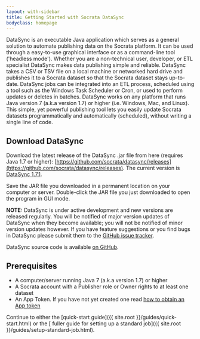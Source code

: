 ```yaml
---
layout: with-sidebar
title: Getting Started with Socrata DataSync
bodyclass: homepage
---
```


DataSync is an executable Java application which serves as a general solution to automate publishing data on the Socrata platform. It can be used through a easy-to-use graphical interface or as a command-line tool ('headless mode'). Whether you are a non-technical user, developer, or ETL specialist DataSync makes data publishing simple and reliable. DataSync takes a CSV or TSV file on a local machine or networked hard drive and publishes it to a Socrata dataset so that the Socrata dataset stays up-to-date. DataSync jobs can be integrated into an ETL process, scheduled using a tool such as the Windows Task Scheduler or Cron, or used to perform updates or deletes in batches. DataSync works on any platform that runs Java version 7 (a.k.a version 1.7) or higher (i.e. Windows, Mac, and Linux). This simple, yet powerful publishing tool lets you easily update Socrata datasets programmatically and automatically (scheduled), without writing a single line of code.

<!--
insert screenshot
-->

## Download DataSync

Download the latest release of the DataSync .jar file from here (requires Java 1.7 or higher):
[https://github.com/socrata/datasync/releases](https://github.com/socrata/datasync/releases). The current version is [DataSync 1.7.1](https://github.com/socrata/datasync/releases/tag/1.7.1).

Save the JAR file you downloaded in a permanent location on your computer or server. Double-click the JAR file you just downloaded to open the program in GUI mode.

**NOTE:** DataSync is under active development and new versions are released regularly. You will be notified of major version updates of DataSync when they become available; you will not be notified of minor version updates however. If you have feature suggestions or you find bugs in DataSync please submit them to the [GitHub issue tracker](https://github.com/socrata/datasync/issues).

DataSync source code is available [on GitHub](https://github.com/socrata/datasync).

## Prerequisites

- A computer/server running Java 7 (a.k.a version 1.7) or higher
- A Socrata account with a Publisher role or Owner rights to at least one dataset
- An App Token. If you have not yet created one read [how to obtain an App token](http://beta.dev.socrata.com/docs/app-tokens.html)


Continue to either the [quick-start guide]({{ site.root }}/guides/quick-start.html) or the [ fuller guide for setting up a standard job]({{ site.root }}/guides/setup-standard-job.html).
